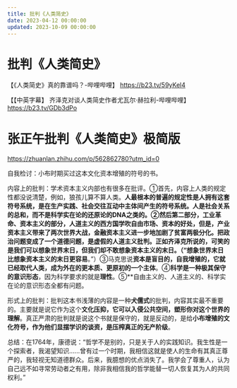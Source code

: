 ```yaml
---
title: 批判《人类简史》
date: 2023-04-12 00:00:00
updated: 2023-10-09 00:00:00
---
```


# 批判《人类简史》

【《人类简史》真的靠谱吗？-哔哩哔哩】 https://b23.tv/59yKel4

【【中英字幕】 齐泽克对谈人类简史作者尤瓦尔·赫拉利-哔哩哔哩】 https://b23.tv/GDb3dPo

# 张正午批判《人类简史》极简版

https://zhuanlan.zhihu.com/p/562862780?utm_id=0

自我检讨：小布时期买过这本文化资本增殖的符号的书。

内容上的批判：学术资本主义内部也有很多在批评。①首先，内容上人类的规定性都没说清楚，例如，狼孩儿算不算人类。**人最根本的普遍的规定性是人拥有这套符号系统，**是在生产实践、社会交往互动中主体间产生的符号系统。**人是社会关系的总和，而不是科学实在论的还原论的DNA之类的**。②然后第二部分，**工业革命、资本主义的部分，人道主义的西方国学吹自由市场、资本的好处**，但是，产业资本主义带来了两次世界大战，金融资本主义进一步地加剧了贫富两极分化。**把政治问题变成了一个道德问题，是虚假的人道主义批判**。正如齐泽克所说的，可笑的是我们可以想象世界末日，但我们却不敢想象资本主义的末日。（**“想象世界末日比想象资本主义的末日更容易**。”）③马克思说**资本是盲目的，自我增殖的，它就已经取代人类，成为外在的更本质、更原初的一个主体**。④**科学是一种极其保守的意识形态**，因为科学要求的就是**理性**。⑤**自由主义的、人道主义的、科学实在论的意识形态全都有问题。

形式上的批判：批判这本书浅薄的内容是一种**犬儒式**的批判，内容其实最不重要的。主要就是说它作为这个**文化压抑，它可以入侵公共空间，塑形你对这个世界的理解**。真正严肃的批判就是说这个书就是保守的，就是反动的，是给**小布增殖的文化符号，作为他们显摆学识的谈资，是压榨真正的无产阶级**。

总结：在1764年，康德说：“哲学不是别的，只是关于人的实践知识。我生性是一个探索者，我渴望知识......曾有过一个时期，我相信这就是使人的生命有其真正尊严的，我轻视无知道德群众。后来，我臆想的优点消失了。我学会了尊重人，认为自己远不如寻常劳动者之有用，除非我相信我的哲学能替一切人恢复其为人的共同权利。”
